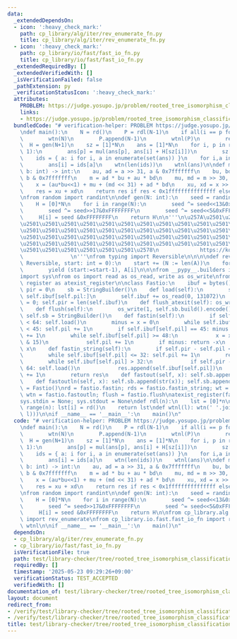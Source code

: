 ```yaml
---
data:
  _extendedDependsOn:
  - icon: ':heavy_check_mark:'
    path: cp_library/alg/iter/rev_enumerate_fn.py
    title: cp_library/alg/iter/rev_enumerate_fn.py
  - icon: ':heavy_check_mark:'
    path: cp_library/io/fast/fast_io_fn.py
    title: cp_library/io/fast/fast_io_fn.py
  _extendedRequiredBy: []
  _extendedVerifiedWith: []
  _isVerificationFailed: false
  _pathExtension: py
  _verificationStatusIcon: ':heavy_check_mark:'
  attributes:
    PROBLEM: https://judge.yosupo.jp/problem/rooted_tree_isomorphism_classification
    links:
    - https://judge.yosupo.jp/problem/rooted_tree_isomorphism_classification
  bundledCode: "# verification-helper: PROBLEM https://judge.yosupo.jp/problem/rooted_tree_isomorphism_classification\n\
    \ndef main():\n    N = rd()\n    P = rdl(N-1)\n    if all(i == p for i,p in enumerate(P)):\n\
    \        wtn(N)\n        P.append(N-1)\n        wtnl(P)\n        return\n\n  \
    \  H = gen(N+1)\n    sz = [1]*N\n    ans = [1]*N\n    for i, p in rev_enumerate(P,\
    \ 1):\n        ans[p] = mul(ans[p], ans[i] + H[sz[i]])\n        sz[p] += sz[i]\n\
    \    ids = { a: i for i, a in enumerate(set(ans)) }\n    for i,a in enumerate(ans):\n\
    \        ans[i] = ids[a]\n    wtn(len(ids))\n    wtnl(ans)\n\ndef mul(a: int,\
    \ b: int) -> int:\n    au, ad = a >> 31, a & 0x7fffffff\n    bu, bd = b >> 31,\
    \ b & 0x7fffffff\n    m = ad * bu + au * bd\n    mu, md = m >> 30, m & 0x3fffffff\n\
    \    x = (au*bu<<1) + mu + (md << 31) + ad * bd\n    xu, xd = x >> 61, x & 0x1fffffffffffffff\n\
    \    res = xu + xd\n    return res if res < 0x1fffffffffffffff else res - 0x1fffffffffffffff\n\
    \nfrom random import randint\n\ndef gen(N: int):\n    seed = randint(0, 0xffffffff)\n\
    \    H = [0]*N\n    for i in range(N):\n        seed ^= seed<<13&0xFFFFFFFF\n\
    \        seed ^= seed>>17&0xFFFFFFFF\n        seed ^= seed<<5&0xFFFFFFFF\n   \
    \     H[i] = seed &0xFFFFFFFF\n    return H\n\n'''\n\u257A\u2501\u2501\u2501\u2501\
    \u2501\u2501\u2501\u2501\u2501\u2501\u2501\u2501\u2501\u2501\u2501\u2501\u2501\
    \u2501\u2501\u2501\u2501\u2501\u2501\u2501\u2501\u2501\u2501\u2501\u2501\u2501\
    \u2501\u2501\u2501\u2501\u2501\u2501\u2501\u2501\u2501\u2501\u2501\u2501\u2501\
    \u2501\u2501\u2501\u2501\u2501\u2501\u2501\u2501\u2501\u2501\u2501\u2501\u2501\
    \u2501\u2501\u2501\u2501\u2501\u2501\u2578\n             https://kobejean.github.io/cp-library\
    \               \n'''\nfrom typing import Reversible\n\n\n\ndef rev_enumerate(A:\
    \ Reversible, start: int = 0):\n    start += (N := len(A))\n    for i in range(N-1,-1,-1):\n\
    \        yield (start:=start-1), A[i]\n\n\nfrom __pypy__.builders import StringBuilder\n\
    import sys\nfrom os import read as os_read, write as os_write\nfrom atexit import\
    \ register as atexist_register\n\nclass Fastio:\n    ibuf = bytes()\n    pil =\
    \ pir = 0\n    sb = StringBuilder()\n    def load(self):\n        self.ibuf =\
    \ self.ibuf[self.pil:]\n        self.ibuf += os_read(0, 131072)\n        self.pil\
    \ = 0; self.pir = len(self.ibuf)\n    def flush_atexit(self): os_write(1, self.sb.build().encode())\n\
    \    def flush(self):\n        os_write(1, self.sb.build().encode())\n       \
    \ self.sb = StringBuilder()\n    def fastin(self):\n        if self.pir - self.pil\
    \ < 64: self.load()\n        minus = x = 0\n        while self.ibuf[self.pil]\
    \ < 45: self.pil += 1\n        if self.ibuf[self.pil] == 45: minus = 1; self.pil\
    \ += 1\n        while self.ibuf[self.pil] >= 48:\n            x = x * 10 + (self.ibuf[self.pil]\
    \ & 15)\n            self.pil += 1\n        if minus: return -x\n        return\
    \ x\n    def fastin_string(self):\n        if self.pir - self.pil < 64: self.load()\n\
    \        while self.ibuf[self.pil] <= 32: self.pil += 1\n        res = bytearray()\n\
    \        while self.ibuf[self.pil] > 32:\n            if self.pir - self.pil <\
    \ 64: self.load()\n            res.append(self.ibuf[self.pil])\n            self.pil\
    \ += 1\n        return res\n    def fastout(self, x): self.sb.append(str(x))\n\
    \    def fastoutln(self, x): self.sb.append(str(x)); self.sb.append('\\n')\nfastio\
    \ = Fastio()\nrd = fastio.fastin; rds = fastio.fastin_string; wt = fastio.fastout;\
    \ wtn = fastio.fastoutln; flush = fastio.flush\natexist_register(fastio.flush_atexit)\n\
    sys.stdin = None; sys.stdout = None\ndef rdl(n):\n    lst = [0]*n\n    for i in\
    \ range(n): lst[i] = rd()\n    return lst\ndef wtnl(l): wtn(' '.join(map(str,\
    \ l)))\n\nif __name__ == '__main__':\n    main()\n"
  code: "# verification-helper: PROBLEM https://judge.yosupo.jp/problem/rooted_tree_isomorphism_classification\n\
    \ndef main():\n    N = rd()\n    P = rdl(N-1)\n    if all(i == p for i,p in enumerate(P)):\n\
    \        wtn(N)\n        P.append(N-1)\n        wtnl(P)\n        return\n\n  \
    \  H = gen(N+1)\n    sz = [1]*N\n    ans = [1]*N\n    for i, p in rev_enumerate(P,\
    \ 1):\n        ans[p] = mul(ans[p], ans[i] + H[sz[i]])\n        sz[p] += sz[i]\n\
    \    ids = { a: i for i, a in enumerate(set(ans)) }\n    for i,a in enumerate(ans):\n\
    \        ans[i] = ids[a]\n    wtn(len(ids))\n    wtnl(ans)\n\ndef mul(a: int,\
    \ b: int) -> int:\n    au, ad = a >> 31, a & 0x7fffffff\n    bu, bd = b >> 31,\
    \ b & 0x7fffffff\n    m = ad * bu + au * bd\n    mu, md = m >> 30, m & 0x3fffffff\n\
    \    x = (au*bu<<1) + mu + (md << 31) + ad * bd\n    xu, xd = x >> 61, x & 0x1fffffffffffffff\n\
    \    res = xu + xd\n    return res if res < 0x1fffffffffffffff else res - 0x1fffffffffffffff\n\
    \nfrom random import randint\n\ndef gen(N: int):\n    seed = randint(0, 0xffffffff)\n\
    \    H = [0]*N\n    for i in range(N):\n        seed ^= seed<<13&0xFFFFFFFF\n\
    \        seed ^= seed>>17&0xFFFFFFFF\n        seed ^= seed<<5&0xFFFFFFFF\n   \
    \     H[i] = seed &0xFFFFFFFF\n    return H\n\nfrom cp_library.alg.iter.rev_enumerate_fn\
    \ import rev_enumerate\nfrom cp_library.io.fast.fast_io_fn import rd, rdl, wtn,\
    \ wtnl\n\nif __name__ == '__main__':\n    main()\n"
  dependsOn:
  - cp_library/alg/iter/rev_enumerate_fn.py
  - cp_library/io/fast/fast_io_fn.py
  isVerificationFile: true
  path: test/library-checker/tree/rooted_tree_isomorphism_classification.test.py
  requiredBy: []
  timestamp: '2025-05-23 09:29:26+09:00'
  verificationStatus: TEST_ACCEPTED
  verifiedWith: []
documentation_of: test/library-checker/tree/rooted_tree_isomorphism_classification.test.py
layout: document
redirect_from:
- /verify/test/library-checker/tree/rooted_tree_isomorphism_classification.test.py
- /verify/test/library-checker/tree/rooted_tree_isomorphism_classification.test.py.html
title: test/library-checker/tree/rooted_tree_isomorphism_classification.test.py
---
```

